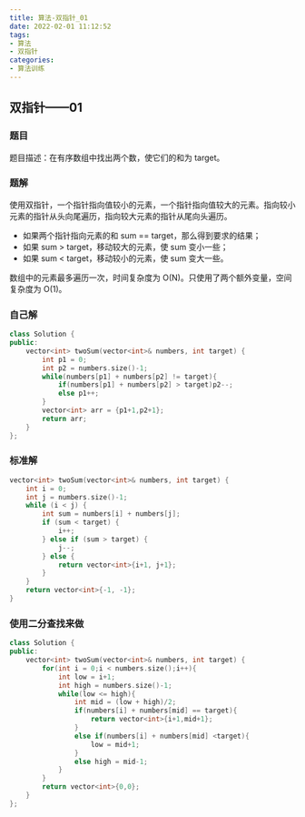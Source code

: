 ```yaml
---
title: 算法-双指针_01
date: 2022-02-01 11:12:52
tags:
- 算法
- 双指针
categories:
- 算法训练
---
```


## 双指针——01

### 题目

题目描述：在有序数组中找出两个数，使它们的和为 target。

### 题解

使用双指针，一个指针指向值较小的元素，一个指针指向值较大的元素。指向较小元素的指针从头向尾遍历，指向较大元素的指针从尾向头遍历。

- 如果两个指针指向元素的和 sum == target，那么得到要求的结果；
- 如果 sum > target，移动较大的元素，使 sum 变小一些；
- 如果 sum < target，移动较小的元素，使 sum 变大一些。

数组中的元素最多遍历一次，时间复杂度为 O(N)。只使用了两个额外变量，空间复杂度为 O(1)。

### 自己解

```cpp
class Solution {
public:
    vector<int> twoSum(vector<int>& numbers, int target) {
        int p1 = 0; 
        int p2 = numbers.size()-1;
        while(numbers[p1] + numbers[p2] != target){
            if(numbers[p1] + numbers[p2] > target)p2--;
            else p1++;
        }
        vector<int> arr = {p1+1,p2+1};
        return arr;
    }
};
```

### 标准解

```cpp
vector<int> twoSum(vector<int>& numbers, int target) {
    int i = 0;
    int j = numbers.size()-1;
    while (i < j) {
        int sum = numbers[i] + numbers[j];
        if (sum < target) {
            i++;
        } else if (sum > target) {
            j--;
        } else {
            return vector<int>{i+1, j+1};
        }
    }
    return vector<int>{-1, -1};
}
```

### 使用二分查找来做

```cpp
class Solution {
public:
    vector<int> twoSum(vector<int>& numbers, int target) {
        for(int i = 0;i < numbers.size();i++){
            int low = i+1;
            int high = numbers.size()-1;
            while(low <= high){
                int mid = (low + high)/2;
                if(numbers[i] + numbers[mid] == target){
                    return vector<int>{i+1,mid+1};
                }
                else if(numbers[i] + numbers[mid] <target){
                    low = mid+1;
                }
                else high = mid-1;
            }
        }
        return vector<int>{0,0};
    }
};
```

